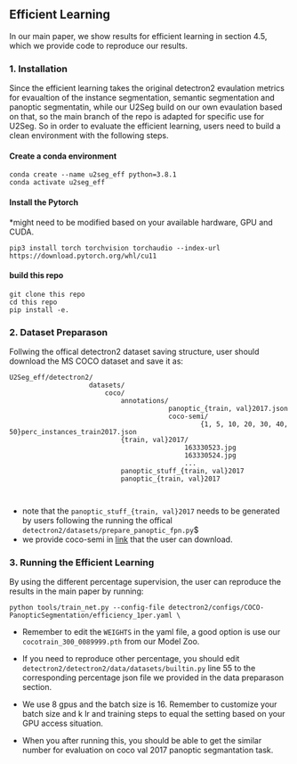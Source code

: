 ## Efficient Learning

In our main paper, we show results for efficient learning in section 4.5, which we provide code to reproduce our results.

### 1. Installation
Since the efficient learning takes the original detectron2 evaulation metrics for evaualtion of the instance segmentation,
semantic segmentation and panoptic segmentatin, while our U2Seg build on our own evaulation based on  that, so the main branch of the repo is adapted for specific use
for U2Seg. So in order to evaluate the efficient learning, users need to build a clean environment with the following steps.

#### Create a conda environment
```angular2html
conda create --name u2seg_eff python=3.8.1
conda activate u2seg_eff
```

#### Install the Pytorch
*might need to be modified based on your available hardware, GPU and CUDA.
```angular2html
pip3 install torch torchvision torchaudio --index-url https://download.pytorch.org/whl/cu11
```

#### build this repo
```angular2html
git clone this repo
cd this repo
pip install -e.
```

### 2. Dataset Preparason
Follwing the offical detectron2 dataset saving structure, user should
download the MS COCO dataset and save it as:

```angular2html
U2Seg_eff/detectron2/
                    datasets/
                        coco/
                            annotations/
                                        panoptic_{train, val}2017.json
                                        coco-semi/
                                                {1, 5, 10, 20, 30, 40, 50}perc_instances_train2017.json
                            {train, val}2017/
                                            163330523.jpg
                                            163330524.jpg
                                            ...
                            panoptic_stuff_{train, val}2017
                            panoptic_{train, val}2017

                    
```

* note that the ```panoptic_stuff_{train, val}2017``` needs to be generated by users
following the running the offical ```detectron2/datasets/prepare_panoptic_fpn.py```$
* we provide coco-semi in [link](https://drive.google.com/file/d/1Q67cZukGX4t2bqmV1GOmz2ntPbDzH9r7/view?usp=sharing) that the user can download.

### 3. Running the Efficient Learning

By using the different percentage supervision, the user can reproduce the results in the
main paper by running:

```angular2html
python tools/train_net.py --config-file detectron2/configs/COCO-PanopticSegmentation/efficiency_1per.yaml \
```
* Remember to edit the ```WEIGHTS``` in the yaml file, a good option is use our ```cocotrain_300_0089999.pth```
from our Model Zoo.

* If you need to reproduce other percentage, you should edit ```detectron2/detectron2/data/datasets/builtin.py```
line 55 to the corresponding percentage json file we provided in the data preparason
section.
  
* We use 8 gpus and the batch size is 16. Remember to customize your batch size and k
lr and training steps to equal the setting based on your GPU access situation.

* When you after running this, you should be able to get the similar number for evaluation on
coco val 2017 panoptic segmantation task.
